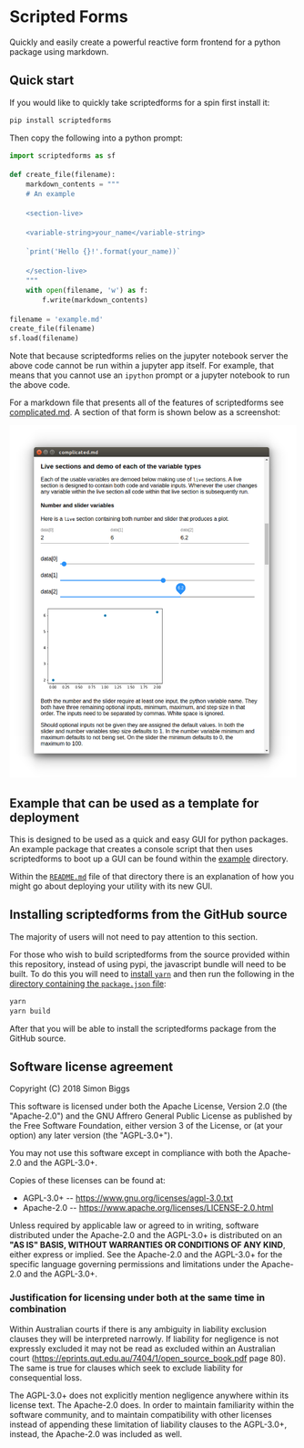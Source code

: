 # Scripted Forms

Quickly and easily create a powerful reactive form frontend for a python
package using markdown.

## Quick start

If you would like to quickly take scriptedforms for a spin first install it:

```bash
pip install scriptedforms
```

Then copy the following into a python prompt:

```python
import scriptedforms as sf

def create_file(filename):
    markdown_contents = """
    # An example

    <section-live>

    <variable-string>your_name</variable-string>

    `print('Hello {}!'.format(your_name))`

    </section-live>
    """
    with open(filename, 'w') as f:
        f.write(markdown_contents)

filename = 'example.md'
create_file(filename)
sf.load(filename)
```

Note that because scriptedforms relies on the jupyter notebook server
the above code cannot be run within a jupyter app itself. For example, that means that you cannot
use an `ipython` prompt or a jupyter notebook to run the above code.

For a markdown file that presents all of the features of scriptedforms see
[complicated.md](https://raw.githubusercontent.com/SimonBiggs/scriptedforms/master/example/example/complicated.md).
A section of that form is shown below as a screenshot:

![Screenshot of an example form](./screenshot.png)

## Example that can be used as a template for deployment

This is designed to be used as a quick and easy GUI for python packages. An
example package that creates a console script that then uses scriptedforms to
boot up a GUI can be found within the [example](./example) directory.

Within the [`README.md`](./example) file of that directory there is an
explanation of how you might go about deploying your utility with its new GUI.

## Installing scriptedforms from the GitHub source

The majority of users will not need to pay attention to this section.

For those who wish to build scriptedforms from the source provided within this repository, instead of using pypi, the javascript bundle will need to be built.
To do this you will need to [install `yarn`](https://yarnpkg.com/lang/en/docs/install/) and then run the following in the [directory containing the `package.json` file](./scriptedforms):

```bash
yarn
yarn build
```

After that you will be able to install the scriptedforms package from the GitHub source.

## Software license agreement

Copyright (C) 2018 Simon Biggs

This software is licensed under both the Apache License, Version 2.0
(the "Apache-2.0") and the
GNU Affrero General Public License as published by the Free Software
Foundation, either version 3 of the License, or (at your option) any later
version (the "AGPL-3.0+").

You may not use this software except in compliance with both the Apache-2.0 and
the AGPL-3.0+.

Copies of these licenses can be found at:

* AGPL-3.0+ -- <https://www.gnu.org/licenses/agpl-3.0.txt>
* Apache-2.0 -- <https://www.apache.org/licenses/LICENSE-2.0.html>

Unless required by applicable law or agreed to in writing, software
distributed under the Apache-2.0 and the AGPL-3.0+ is distributed on an **"AS IS" BASIS,
WITHOUT WARRANTIES OR CONDITIONS OF ANY KIND**, either express or implied. See
the Apache-2.0 and the AGPL-3.0+ for the specific language governing permissions and
limitations under the Apache-2.0 and the AGPL-3.0+.

### Justification for licensing under both at the same time in combination

Within Australian courts if there is any ambiguity in liability exclusion
clauses they will be interpreted narrowly. If liability for negligence is not
expressly excluded it may not be read as excluded within an Australian court
(<https://eprints.qut.edu.au/7404/1/open_source_book.pdf> page 80).
The same is true for clauses which seek to exclude liability for consequential
loss.

The AGPL-3.0+ does not explicitly mention negligence anywhere within its
license text. The Apache-2.0 does. In order to maintain familiarity within the
software community, and to maintain compatibility with other licenses instead
of appending these limitation of liability clauses to the AGPL-3.0+, instead,
the Apache-2.0 was included as well.
